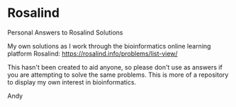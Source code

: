 # Rosalind
Personal Answers to Rosalind Solutions

My own solutions as I work through the bioinformatics online learning platform Rosalind:
https://rosalind.info/problems/list-view/

This hasn't been created to aid anyone, so please don't use as answers if you are attempting to solve the same problems. This is more of a repository to display my own interest in bioinformatics.

Andy
